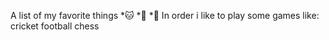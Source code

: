 A list of my favorite things
*🐱
*💓
*🏈
In order i like to play some games like:
cricket
football
chess
